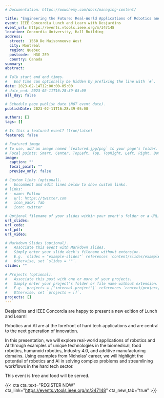 ```yaml
---
# Documentation: https://wowchemy.com/docs/managing-content/

title: "Engineering the Future: Real-World Applications of Robotics and AI in Hard Tech"
event: IEEE Concordia Lunch and Learn with Desjardins
event_url: https://events.vtools.ieee.org/m/347148
location: Concordia University, Hall Building
address:
  street:  1550 De Maisonneuve West
  city: Montreal
  region: Quebec
  postcode:  H3G 2E9
  country: Canada
summary:
abstract:

# Talk start and end times.
#   End time can optionally be hidden by prefixing the line with `#`.
date: 2023-02-14T12:00:00-05:00
# date_end: 2023-02-11T16:28:39-05:00
all_day: false

# Schedule page publish date (NOT event date).
publishDate: 2023-02-11T16:28:39-05:00

authors: []
tags: []

# Is this a featured event? (true/false)
featured: false

# Featured image
# To use, add an image named `featured.jpg/png` to your page's folder.
# Focal points: Smart, Center, TopLeft, Top, TopRight, Left, Right, BottomLeft, Bottom, BottomRight.
image:
  caption: ""
  focal_point: ""
  preview_only: false

# Custom links (optional).
#   Uncomment and edit lines below to show custom links.
# links:
# - name: Follow
#   url: https://twitter.com
#   icon_pack: fab
#   icon: twitter

# Optional filename of your slides within your event's folder or a URL.
url_slides:
url_code:
url_pdf:
url_video:

# Markdown Slides (optional).
#   Associate this event with Markdown slides.
#   Simply enter your slide deck's filename without extension.
#   E.g. `slides = "example-slides"` references `content/slides/example-slides.md`.
#   Otherwise, set `slides = ""`.
slides: ""

# Projects (optional).
#   Associate this post with one or more of your projects.
#   Simply enter your project's folder or file name without extension.
#   E.g. `projects = ["internal-project"]` references `content/project/deep-learning/index.md`.
#   Otherwise, set `projects = []`.
projects: []
---
```


Desjardins and IEEE Concordia are happy to present a new edition of Lunch and Learn! 

Robotics and AI are at the forefront of hard tech applications and are central to the next generation of innovation.

In this presentation, we will explore real-world applications of robotics and AI through examples of unique technologies in the biomedical, food robotics, humanoid robotics, Industry 4.0, and additive manufacturing domains. Using examples from Nicholas’ career, we will highlight the potential of robotics and AI in solving complex problems and streamlining workflows in the hard tech sector.

This event is free and food will be served.

{{< cta cta_text="REGISTER NOW" cta_link="https://events.vtools.ieee.org/m/347148" cta_new_tab="true" >}}
